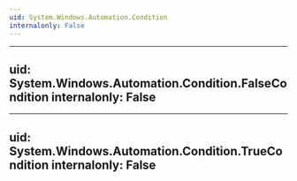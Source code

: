 ```yaml
---
uid: System.Windows.Automation.Condition
internalonly: False
---
```


---
uid: System.Windows.Automation.Condition.FalseCondition
internalonly: False
---

---
uid: System.Windows.Automation.Condition.TrueCondition
internalonly: False
---
